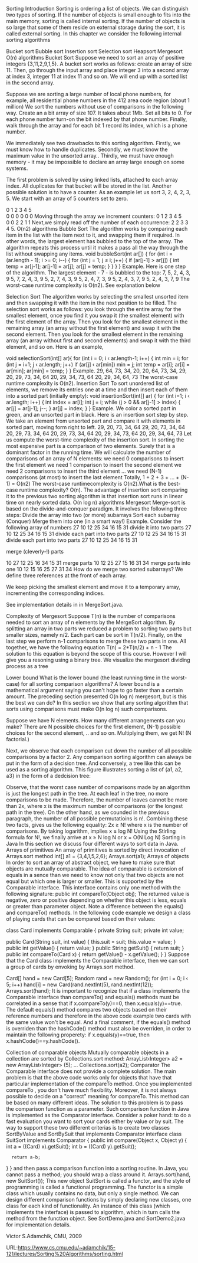 Sorting
Introduction
Sorting is ordering a list of objects. We can distinguish two types of sorting. If the number of objects is small enough to fits into the main memory, sorting is called internal sorting. If the number of objects is so large that some of them reside on external storage during the sort, it is called external sorting. In this chapter we consider the following internal sorting algorithms

Bucket sort
Bubble sort
Insertion sort
Selection sort
Heapsort
Mergesort
O(n) algorithms
Bucket Sort
Suppose we need to sort an array of positive integers {3,11,2,9,1,5}. A bucket sort works as follows: create an array of size 11. Then, go through the input array and place integer 3 into a second array at index 3, integer 11 at index 11 and so on. We will end up with a sorted list in the second array.

Suppose we are sorting a large number of local phone numbers, for example, all residential phone numbers in the 412 area code region (about 1 million) We sort the numbers without use of comparisons in the following way. Create an a bit array of size 107. It takes about 1Mb. Set all bits to 0. For each phone number turn-on the bit indexed by that phone number. Finally, walk through the array and for each bit 1 record its index, which is a phone number.

We immediately see two drawbacks to this sorting algorithm. Firstly, we must know how to handle duplicates. Secondly, we must know the maximum value in the unsorted array.. Thirdly, we must have enough memory - it may be impossible to declare an array large enough on some systems.

The first problem is solved by using linked lists, attached to each array index. All duplicates for that bucket will be stored in the list. Another possible solution is to have a counter. As an example let us sort 3, 2, 4, 2, 3, 5. We start with an array of 5 counters set to zero.

  0  	  1  	  2  	  3  	  4  	  5  
 0	 0	 0	 0	 0	 0
Moving through the array we increment counters:
  0  	  1  	  2  	  3  	  4  	  5  
 0	 0	 2	 2	 1	 1
Next,we simply read off the number of each occurrence: 2 2 3 3 4 5.
O(n2) algorithms
Bubble Sort
The algorithm works by comparing each item in the list with the item next to it, and swapping them if required. In other words, the largest element has bubbled to the top of the array. The algorithm repeats this process until it makes a pass all the way through the list without swapping any items.
void bubbleSort(int ar[])
{
   for (int i = (ar.length - 1); i >= 0; i--)
   {
      for (int j = 1; j ≤ i; j++)
      {
         if (ar[j-1] > ar[j])
         {
              int temp = ar[j-1];
              ar[j-1] = ar[j];
              ar[j] = temp;
   } } } }
Example. Here is one step of the algorithm. The largest element - 7 - is bubbled to the top:
7, 5, 2, 4, 3, 9
5, 7, 2, 4, 3, 9
5, 2, 7, 4, 3, 9
5, 2, 4, 7, 3, 9
5, 2, 4, 3, 7, 9
5, 2, 4, 3, 7, 9
The worst-case runtime complexity is O(n2). See explanation below 
 

Selection Sort
The algorithm works by selecting the smallest unsorted item and then swapping it with the item in the next position to be filled.
The selection sort works as follows: you look through the entire array for the smallest element, once you find it you swap it (the smallest element) with the first element of the array. Then you look for the smallest element in the remaining array (an array without the first element) and swap it with the second element. Then you look for the smallest element in the remaining array (an array without first and second elements) and swap it with the third element, and so on. Here is an example,

void selectionSort(int[] ar){
   for (int i = 0; i ‹ ar.length-1; i++)
   {
      int min = i;
      for (int j = i+1; j ‹ ar.length; j++)
            if (ar[j] ‹ ar[min]) min = j;
      int temp = ar[i];
      ar[i] = ar[min];
      ar[min] = temp;
} }
Example.
29, 64, 73, 34, 20, 
20, 64, 73, 34, 29, 
20, 29, 73, 34, 64 
20, 29, 34, 73, 64 
20, 29, 34, 64, 73 
The worst-case runtime complexity is O(n2).
Insertion Sort
To sort unordered list of elements, we remove its entries one at a time and then insert each of them into a sorted part (initially empty):
void insertionSort(int[] ar)
{
   for (int i=1; i ‹ ar.length; i++)
   {
      int index = ar[i]; int j = i;
      while (j > 0 && ar[j-1] > index)
      {
           ar[j] = ar[j-1];
           j--;
      }
      ar[j] = index;
} }
Example. We color a sorted part in green, and an unsorted part in black. Here is an insertion sort step by step. We take an element from unsorted part and compare it with elements in sorted part, moving form right to left.
29, 20, 73, 34, 64 
29, 20, 73, 34, 64 
20, 29, 73, 34, 64 
20, 29, 73, 34, 64 
20, 29, 34, 73, 64 
20, 29, 34, 64, 73 
Let us compute the worst-time complexity of the insertion sort. In sorting the most expensive part is a comparison of two elements. Surely that is a dominant factor in the running time. We will calculate the number of comparisons of an array of N elements:
we need 0 comparisons to insert the first element
we need 1 comparison to insert the second element
we need 2 comparisons to insert the third element
...
we need (N-1) comparisons (at most) to insert the last element
Totally,
1 + 2 + 3 + ... + (N-1) = O(n2)
The worst-case runtimecomplexity is O(n2).What is the best-case runtime complexity? O(n). The advantage of insertion sort comparing it to the previous two sorting algorithm is that insertion sort runs in linear time on nearly sorted data.
O(n log n) algorithms
Mergesort
Merge-sort is based on the divide-and-conquer paradigm. It involves the following three steps:
Divide the array into two (or more) subarrays
Sort each subarray (Conquer)
Merge them into one (in a smart way!)
Example. Consider the following array of numbers
 27  10  12  25  34  16  15  31
divide it into two parts
27  10  12  25            34  16  15  31
divide each part into two parts
27  10            12  25            34  16            15  31
divide each part into two parts
27       10       12       25       34       16       15       31
 

merge (cleverly-!) parts

10  27            12  25            16  34            15  31
merge parts
10  12  25  27                 15  16  31  34
merge parts into one
10  12  15  16  25  27  31  34
How do we merge two sorted subarrays? We define three references at the front of each array.


We keep picking the smallest element and move it to a temporary array, incrementing the corresponding indices.


See implementation details in in MergeSort.java.

Complexity of Mergesort
Suppose T(n) is the number of comparisons needed to sort an array of n elements by the MergeSort algorithm. By splitting an array in two parts we reduced a problem to sorting two parts but smaller sizes, namely n/2. Each part can be sort in T(n/2). Finally, on the last step we perform n-1 comparisons to merge these two parts in one. All together, we have the following equation
T(n) = 2*T(n/2) + n - 1
The solution to this equation is beyond the scope of this course. However I will give you a resoning using a binary tree. We visualize the mergesort dividing process as a tree

Lower bound
What is the lower bound (the least running time in the worst-case) for all sorting comparison algorithms? A lower bound is a mathematical argument saying you can't hope to go faster than a certain amount. The preceding section presented O(n log n) mergesort, but is this the best we can do? In this section we show that any sorting algorithm that sorts using comparisons must make O(n log n) such comparisons.

Suppose we have N elements. How many different arrangements can you make? There are N possible choices for the first element, (N-1) possible choices for the second element, .. and so on. Multiplying them, we get N! (N factorial.)

Next, we observe that each comparison cut down the number of all possible comparisons by a factor 2. Any comparison sorting algorithm can always be put in the form of a decision tree. And conversely, a tree like this can be used as a sorting algorithm. This figure illustrates sorting a list of {a1, a2, a3} in the form of a dedcision tree:


Observe, that the worst case number of comparisons made by an algorithm is just the longest path in the tree. At each leaf in the tree, no more comparisons to be made. Therefore, the number of leaves cannot be more than 2x, where x is the maximum number of comparisons (or the longest path in the tree). On the other hand, as we counded in the previous paragraph, the number of all possible permutatioins is n!. Combining these two facts, gives us the following equality:
2x ≥ N!
where x is the number of comparisons. By taking logarithm, implies
x ≥ log N!
Using the Stirling formula for N!, we finally arrive at
x ≥ N log N
or
x = O(N Log N)
Sorting in Java
In this section we discuss four different ways to sort data in Java.
Arrays of primitives
An array of primitives is sorted by direct invocation of Arrays.sort method
int[] a1 = {3,4,1,5,2,6};
Arrays.sort(a1);
Arrays of objects
In order to sort an array of abstract object, we have to make sure that objects are mutually comparable. The idea of comparable is extension of equals in a sence than we need to know not only that two objects are not equal but which one is larger or smaller. This is supported by the Comparable interface. This interface contains only one method with the following signature:
	public int compareTo(Object obj);
The returned value is negative, zero or positive depending on whether this object is less, equals or greater than parameter object. Note a difference between the equals() and compareTo() methods. In the following code example we design a class of playing cards that can be compared based on their values:

class Card implements Comparable<Card>
{
   private String suit;
   private int value;

   public Card(String suit, int value)
   {
      this.suit = suit;
      this.value = value;
   }
   public int getValue()
   {
      return value;
   }
   public String getSuit()
   {
      return suit;
   }
   public int compareTo(Card x)
   {
      return getValue() - x.getValue();
   }
}
Suppose that the Card class implements the Comparable interface, then we can sort a group of cards by envoking by Arrays.sort method.

Card[] hand = new Card[5];
Random rand = new Random();
for (int i = 0; i ‹ 5; i++)
	hand[i] = new Card(rand.nextInt(5), rand.nextInt(12));
Arrays.sort(hand);
It is important to recognize that if a class implements the Comparable interface than compareTo() and equals() methods must be correlated in a sense that if x.compareTo(y)==0, then x.equals(y)==true. The default equals() method compares two objects based on their reference numbers and therefore in the above code example two cards with the same value won't be equal. And a final comment, if the equals() method is overriden than the hashCode() method must also be overriden, in order to maintain the following properety: if x.equals(y)==true, then x.hashCode()==y.hashCode().

Collection of comparable objects
Mutually comparable objects in a collection are sorted by Collections.sort method:
ArrayList‹Integer> a2 = new ArrayList‹Integer> (5);
...
Collections.sort(a2);
Comparator
The Comparable interface does not provide a complete solution. The main problem is that the above code works only for objects that have that particular implementation of the compareTo method. Once you implemented compareTo , you don't have much flexibility. Moreover, it is not always possible to decide on a "correct" meaning for compareTo. This method can be based on many different ideas. The solution to this problem is to pass the comparison function as a parameter. Such comparison function in Java is implemented as the Comparator interface. Consider a poker hand: to do a fast evaluation you want to sort your cards either by value or by suit. The way to support these two different criterias is to create two classes SortByValue and SortBySuit that implements Comparator interface
class SuitSort implements Comparator
{
   public int compare(Object x, Object y)
   {
      int a = ((Card) x).getSuit();
      int b = ((Card) y).getSuit();

      return a-b;
   }
}
and then pass a comparison function into a sorting routine. In Java, you cannot pass a method; you should wrap a class around it.
Arrays.sort(hand, new SuitSort());
This new object SuitSort is called a functor, and the style of programming is called a functional programming. The functor is a simple class which usually contains no data, but only a single method. We can design different comparison functions by simply declaring new classes, one class for each kind of functionality. An instance of this class (which implements the interface) is passed to algorithm, which in turn calls the method from the function object.
See SortDemo.java and SortDemo2.java for implementation details.

Victor S.Adamchik, CMU, 2009

URL:https://www.cs.cmu.edu/~adamchik/15-121/lectures/Sorting%20Algorithms/sorting.html